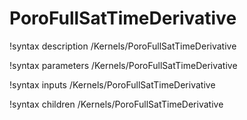 <!-- MOOSE Documentation Stub: Remove this when content is added. -->

# PoroFullSatTimeDerivative

!syntax description /Kernels/PoroFullSatTimeDerivative

!syntax parameters /Kernels/PoroFullSatTimeDerivative

!syntax inputs /Kernels/PoroFullSatTimeDerivative

!syntax children /Kernels/PoroFullSatTimeDerivative
